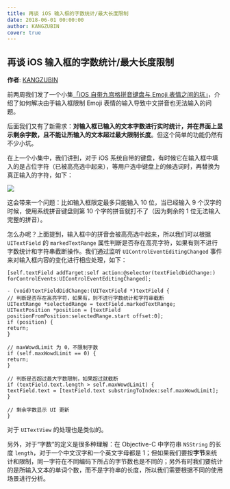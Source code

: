 ```yaml
---
title: 再谈 iOS 输入框的字数统计/最大长度限制
date: 2018-06-01 00:00:00
author: KANGZUBIN
cover: true
---
```


再谈 iOS 输入框的字数统计/最大长度限制
--------
**作者**: [KANGZUBIN](https://weibo.com/kangzubin)

前两周我们发了一个小集[「iOS 自带九宫格拼音键盘与 Emoji 表情之间的坑」](https://github.com/awesome-tips/iOS-Tips/blob/master/2018/05.md#ios-%E8%87%AA%E5%B8%A6%E4%B9%9D%E5%AE%AB%E6%A0%BC%E6%8B%BC%E9%9F%B3%E9%94%AE%E7%9B%98%E4%B8%8E-emoji-%E8%A1%A8%E6%83%85%E4%B9%8B%E9%97%B4%E7%9A%84%E5%9D%91)，介绍了如何解决由于输入框限制 Emoji 表情的输入导致中文拼音也无法输入的问题。

后面我们又有了新需求：**对输入框已输入的文本字数进行实时统计，并在界面上显示剩余字数，且不能让所输入的文本超过最大限制长度**。但这个简单的功能仍然有不少小坑。

在上一个小集中，我们讲到，对于 iOS 系统自带的键盘，有时候它在输入框中填入的是占位字符（已被高亮选中起来），等用户选中键盘上的候选词时，再替换为真正输入的字符，如下：

![](https://github.com/iOS-Tips/iOS-tech-set/blob/master/images/2018/06/1-1.jpg)

这会带来一个问题：比如输入框限定最多只能输入 10 位，当已经输入 9 个汉字的时候，使用系统拼音键盘则第 10 个字的拼音就打不了（因为剩余的 1 位无法输入完整的拼音）。

怎么办呢？上面提到，输入框中的拼音会被高亮选中起来，所以我们可以根据 `UITextField` 的 `markedTextRange` 属性判断是否存在高亮字符，如果有则不进行字数统计和字符串截断操作。我们通过监听 `UIControlEventEditingChanged` 事件来对输入框内容的变化进行相应处理，如下：

```objc
[self.textField addTarget:self action:@selector(textFieldDidChange:) forControlEvents:UIControlEventEditingChanged];
```

```objc
- (void)textFieldDidChange:(UITextField *)textField {
// 判断是否存在高亮字符，如果有，则不进行字数统计和字符串截断
UITextRange *selectedRange = textField.markedTextRange;
UITextPosition *position = [textField positionFromPosition:selectedRange.start offset:0];
if (position) {
return;
}

// maxWowdLimit 为 0，不限制字数
if (self.maxWowdLimit == 0) {
return;
}

// 判断是否超过最大字数限制，如果超过就截断
if (textField.text.length > self.maxWowdLimit) {
textField.text = [textField.text substringToIndex:self.maxWowdLimit];
}

// 剩余字数显示 UI 更新
}
```

对于 `UITextView` 的处理也是类似的。

另外，对于“字数”的定义是很多种理解：在 Objective-C 中字符串 `NSString` 的长度 `length`，对于一个中文汉字和一个英文字母都是 1；但如果我们要按**字节**来统计和限制，同一字符在不同编码下所占的字节数也是不同的；另外有时我们要统计的是所输入文本的单词个数，而不是字符串的长度，所以我们需要根据不同的使用场景进行分析。